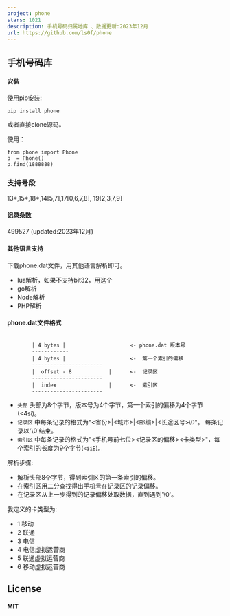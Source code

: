 ```yaml
---
project: phone
stars: 1021
description: 手机号码归属地库 、数据更新:2023年12月
url: https://github.com/ls0f/phone
---
```


手机号码库
-----

#### 安装

使用pip安装:

```
pip install phone

```

或者直接clone源码。

使用：

```
from phone import Phone
p  = Phone()
p.find(1888888)
```

### 支持号段

13\*,15\*,18\*,14\[5,7\],17\[0,6,7,8\], 19\[2,3,7,9\]

#### 记录条数

499527 (updated:2023年12月)

#### 其他语言支持

下载phone.dat文件，用其他语言解析即可。

-   lua解析，如果不支持bit32，用这个
-   go解析
-   Node解析
-   PHP解析

#### phone.dat文件格式

```

        | 4 bytes |                     <- phone.dat 版本号
        ------------
        | 4 bytes |                     <-  第一个索引的偏移
        -----------------------
        |  offset - 8            |      <-  记录区
        -----------------------
        |  index                 |      <-  索引区
        -----------------------

```

-   `头部` 头部为8个字节，版本号为4个字节，第一个索引的偏移为4个字节(<4si)。
-   `记录区` 中每条记录的格式为"<省份>|<城市>|<邮编>|<长途区号>\\0"。 每条记录以'\\0'结束。
-   `索引区` 中每条记录的格式为"<手机号前七位><记录区的偏移><卡类型>"，每个索引的长度为9个字节(`<iiB`)。

解析步骤:

-   解析头部8个字节，得到索引区的第一条索引的偏移。
-   在索引区用二分查找得出手机号在记录区的记录偏移。
-   在记录区从上一步得到的记录偏移处取数据，直到遇到'\\0'。

我定义的卡类型为:

-   1 移动
-   2 联通
-   3 电信
-   4 电信虚拟运营商
-   5 联通虚拟运营商
-   6 移动虚拟运营商

License
-------

#### MIT
